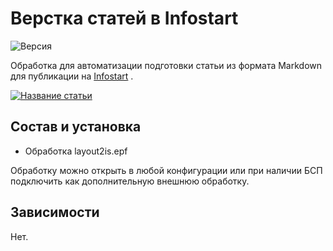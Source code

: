 # Верстка статей в Infostart
![Версия](https://img.shields.io/badge/Версия_1С-8.3.24-yellow)

Обработка для автоматизации подготовки статьи из формата Markdown для публикации на [Infostart](https://infostart.ru/) .

[![Название статьи](https://infostart.ru/bitrix/templates/sandbox_empty/assets/tpl/abo/img/logo.svg)](https://infostart.ru/1c/tools/2145718/)


## Состав и установка

- Обработка layout2is.epf

Обработку можно открыть в любой конфигурации или при наличии БСП подключить как дополнительную внешнюю обработку.

## Зависимости

Нет.

